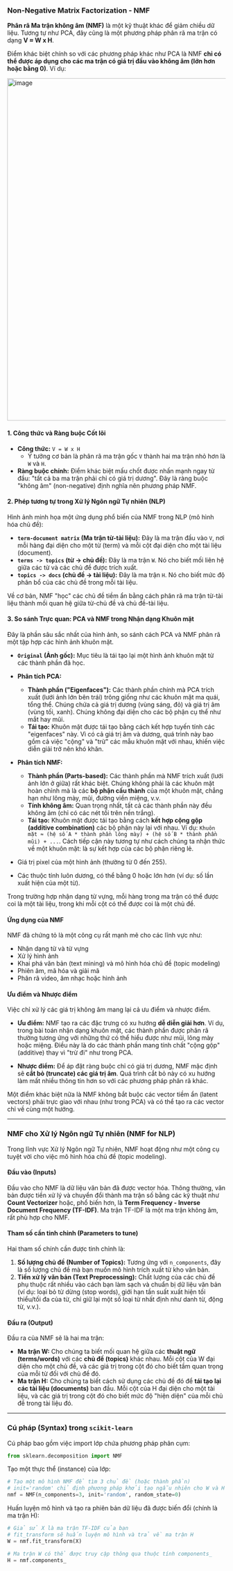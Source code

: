 ### Non-Negative Matrix Factorization - NMF

**Phân rã Ma trận không âm (NMF)** là một kỹ thuật khác để giảm chiều dữ liệu. Tương tự như PCA, đây cũng là một phương pháp phân rã ma trận có dạng **V ≈ W x H**.

Điểm khác biệt chính so với các phương pháp khác như PCA là NMF **chỉ có thể được áp dụng cho các ma trận có giá trị đầu vào không âm (lớn hơn hoặc bằng 0)**. Ví dụ:

<img width="1418" height="787" alt="image" src="https://github.com/user-attachments/assets/4d0cde3b-68f6-45be-a997-fa6fd0d169a3" />

#### 1. Công thức và Ràng buộc Cốt lõi

*   **Công thức:** `V = W x H`
    *   Ý tưởng cơ bản là phân rã ma trận gốc `V` thành hai ma trận nhỏ hơn là `W` và `H`.
*   **Ràng buộc chính:** Điểm khác biệt mấu chốt được nhấn mạnh ngay từ đầu: "tất cả ba ma trận phải chỉ có giá trị dương". Đây là ràng buộc "không âm" (non-negative) định nghĩa nên phương pháp NMF.

#### 2. Phép tương tự trong Xử lý Ngôn ngữ Tự nhiên (NLP)

Hình ảnh minh họa một ứng dụng phổ biến của NMF trong NLP (mô hình hóa chủ đề):

*   **`term-document matrix` (Ma trận từ-tài liệu):** Đây là ma trận đầu vào `V`, nơi mỗi hàng đại diện cho một từ (term) và mỗi cột đại diện cho một tài liệu (document).
*   **`terms -> topics` (từ -> chủ đề):** Đây là ma trận `W`. Nó cho biết mối liên hệ giữa các từ và các chủ đề được trích xuất.
*   **`topics -> docs` (chủ đề -> tài liệu):** Đây là ma trận `H`. Nó cho biết mức độ phân bổ của các chủ đề trong mỗi tài liệu.

Về cơ bản, NMF "học" các chủ đề tiềm ẩn bằng cách phân rã ma trận từ-tài liệu thành mối quan hệ giữa từ-chủ đề và chủ đề-tài liệu.

#### 3. So sánh Trực quan: PCA và NMF trong Nhận dạng Khuôn mặt

Đây là phần sâu sắc nhất của hình ảnh, so sánh cách PCA và NMF phân rã một tập hợp các hình ảnh khuôn mặt.

*   **`Original` (Ảnh gốc):** Mục tiêu là tái tạo lại một hình ảnh khuôn mặt từ các thành phần đã học.

*   **Phân tích PCA:**
    *   **Thành phần ("Eigenfaces"):** Các thành phần chính mà PCA trích xuất (lưới ảnh lớn bên trái) trông giống như các khuôn mặt ma quái, tổng thể. Chúng chứa cả giá trị dương (vùng sáng, đỏ) và giá trị âm (vùng tối, xanh). Chúng không đại diện cho các bộ phận cụ thể như mắt hay mũi.
    *   **Tái tạo:** Khuôn mặt được tái tạo bằng cách kết hợp tuyến tính các "eigenfaces" này. Vì có cả giá trị âm và dương, quá trình này bao gồm cả việc "cộng" và "trừ" các mẫu khuôn mặt với nhau, khiến việc diễn giải trở nên khó khăn.

*   **Phân tích NMF:**
    *   **Thành phần (Parts-based):** Các thành phần mà NMF trích xuất (lưới ảnh lớn ở giữa) rất khác biệt. Chúng không phải là các khuôn mặt hoàn chỉnh mà là các **bộ phận cấu thành** của một khuôn mặt, chẳng hạn như lông mày, mũi, đường viền miệng, v.v.
    *   **Tính không âm:** Quan trọng nhất, tất cả các thành phần này đều không âm (chỉ có các nét tối trên nền trắng).
    *   **Tái tạo:** Khuôn mặt được tái tạo bằng cách **kết hợp cộng gộp (additive combination)** các bộ phận này lại với nhau. Ví dụ: `Khuôn mặt ≈ (hệ số A * thành phần lông mày) + (hệ số B * thành phần mũi) + ...`. Cách tiếp cận này tương tự như cách chúng ta nhận thức về một khuôn mặt: là sự kết hợp của các bộ phận riêng lẻ.

*   Giá trị pixel của một hình ảnh (thường từ 0 đến 255).
*   Các thuộc tính luôn dương, có thể bằng 0 hoặc lớn hơn (ví dụ: số lần xuất hiện của một từ).

Trong trường hợp nhận dạng từ vựng, mỗi hàng trong ma trận có thể được coi là một tài liệu, trong khi mỗi cột có thể được coi là một chủ đề.

#### Ứng dụng của NMF

NMF đã chứng tỏ là một công cụ rất mạnh mẽ cho các lĩnh vực như:

*   Nhận dạng từ và từ vựng
*   Xử lý hình ảnh
*   Khai phá văn bản (text mining) và mô hình hóa chủ đề (topic modeling)
*   Phiên âm, mã hóa và giải mã
*   Phân rã video, âm nhạc hoặc hình ảnh

#### Ưu điểm và Nhược điểm

Việc chỉ xử lý các giá trị không âm mang lại cả ưu điểm và nhược điểm.

*   **Ưu điểm:** NMF tạo ra các đặc trưng có xu hướng **dễ diễn giải hơn**. Ví dụ, trong bài toán nhận dạng khuôn mặt, các thành phần được phân rã thường tương ứng với những thứ có thể hiểu được như mũi, lông mày hoặc miệng. Điều này là do các thành phần mang tính chất "cộng gộp" (additive) thay vì "trừ đi" như trong PCA.

*   **Nhược điểm:** Để áp đặt ràng buộc chỉ có giá trị dương, NMF mặc định sẽ **cắt bỏ (truncate) các giá trị âm**. Quá trình cắt bỏ này có xu hướng làm mất nhiều thông tin hơn so với các phương pháp phân rã khác.

Một điểm khác biệt nữa là NMF không bắt buộc các vector tiềm ẩn (latent vectors) phải trực giao với nhau (như trong PCA) và có thể tạo ra các vector chỉ về cùng một hướng.

---

### NMF cho Xử lý Ngôn ngữ Tự nhiên (NMF for NLP)

Trong lĩnh vực Xử lý Ngôn ngữ Tự nhiên, NMF hoạt động như một công cụ tuyệt vời cho việc mô hình hóa chủ đề (topic modeling).

#### Đầu vào (Inputs)

Đầu vào cho NMF là dữ liệu văn bản đã được vector hóa. Thông thường, văn bản được tiền xử lý và chuyển đổi thành ma trận số bằng các kỹ thuật như **Count Vectorizer** hoặc, phổ biến hơn, là **Term Frequency - Inverse Document Frequency (TF-IDF)**. Ma trận TF-IDF là một ma trận không âm, rất phù hợp cho NMF.

#### Tham số cần tinh chỉnh (Parameters to tune)

Hai tham số chính cần được tinh chỉnh là:

1.  **Số lượng chủ đề (Number of Topics):** Tương ứng với `n_components`, đây là số lượng chủ đề mà bạn muốn mô hình trích xuất từ kho văn bản.
2.  **Tiền xử lý văn bản (Text Preprocessing):** Chất lượng của các chủ đề phụ thuộc rất nhiều vào cách bạn làm sạch và chuẩn bị dữ liệu văn bản (ví dụ: loại bỏ từ dừng (stop words), giới hạn tần suất xuất hiện tối thiểu/tối đa của từ, chỉ giữ lại một số loại từ nhất định như danh từ, động từ, v.v.).

#### Đầu ra (Output)

Đầu ra của NMF sẽ là hai ma trận:

*   **Ma trận W:** Cho chúng ta biết mối quan hệ giữa các **thuật ngữ (terms/words)** với các **chủ đề (topics)** khác nhau. Mỗi cột của W đại diện cho một chủ đề, và các giá trị trong cột đó cho biết tầm quan trọng của mỗi từ đối với chủ đề đó.
*   **Ma trận H:** Cho chúng ta biết cách sử dụng các chủ đề đó để **tái tạo lại các tài liệu (documents)** ban đầu. Mỗi cột của H đại diện cho một tài liệu, và các giá trị trong cột đó cho biết mức độ "hiện diện" của mỗi chủ đề trong tài liệu đó.

---

### Cú pháp (Syntax) trong `scikit-learn`

Cú pháp bao gồm việc import lớp chứa phương pháp phân cụm:

```python
from sklearn.decomposition import NMF
```

Tạo một thực thể (instance) của lớp:

```python
# Tạo một mô hình NMF để tìm 3 chủ đề (hoặc thành phần)
# init='random' chỉ định phương pháp khởi tạo ngẫu nhiên cho W và H
nmf = NMF(n_components=3, init='random', random_state=0)
```

Huấn luyện mô hình và tạo ra phiên bản dữ liệu đã được biến đổi (chính là ma trận H):

```python
# Giả sử X là ma trận TF-IDF của bạn
# fit_transform sẽ huấn luyện mô hình và trả về ma trận H
W = nmf.fit_transform(X)

# Ma trận W có thể được truy cập thông qua thuộc tính components_
H = nmf.components_
```
